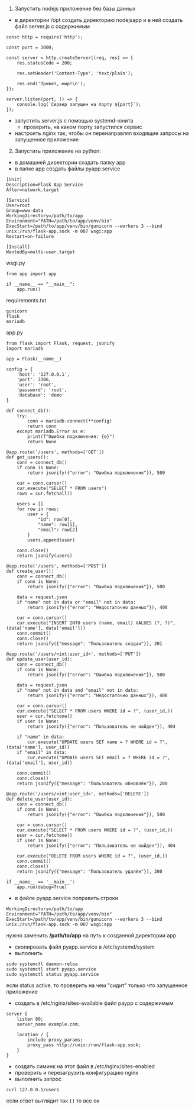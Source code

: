 1) Запустить nodejs приложение без базы данных
- в директории /opt создать директорию nodejsapp и в ней создать файл server.js с содержимым
```
const http = require('http');

const port = 3000;

const server = http.createServer((req, res) => {
    res.statusCode = 200;

    res.setHeader('Content-Type', 'text/plain');

    res.end('Привет, мир!\n');
});

server.listen(port, () => {
    console.log(`Сервер запущен на порту ${port}`);
});
```
- запустить server.js с помощью systemd-юнита
  - проверить, на каком порту запустился сервис
- настроить nginx так, чтобы он перенаправлял входящие запросы на запущенное приложение
2) Запустить приложение на python:
- в домашней директории создать папку app
- в папке app создать файлы
pyapp.service
```
[Unit]
Description=Flask App Service
After=network.target

[Service]
User=root
Group=www-data
WorkingDirectory=/path/to/app
Environment="PATH=/path/to/app/venv/bin"
ExecStart=/path/to/app/venv/bin/gunicorn --workers 3 --bind unix:/run/flask-app.sock -m 007 wsgi:app
Restart=on-failure

[Install]
WantedBy=multi-user.target
```
wsgi.py
```
from app import app

if __name__ == "__main__":
    app.run()
```
requirements.txt
```
gunicorn
flask
mariadb
```
app.py
```
from flask import Flask, request, jsonify
import mariadb

app = Flask(__name__)

config = {
    'host': '127.0.0.1',
    'port': 3306,
    'user': 'root',
    'password': 'root',
    'database': 'demo'
}

def connect_db():
    try:
        conn = mariadb.connect(**config)
        return conn
    except mariadb.Error as e:
        print(f"Ошибка подключения: {e}")
        return None

@app.route('/users', methods=['GET'])
def get_users():
    conn = connect_db()
    if conn is None:
        return jsonify({"error": "Ошибка подключения"}), 500

    cur = conn.cursor()
    cur.execute("SELECT * FROM users")
    rows = cur.fetchall()

    users = []
    for row in rows:
        user = {
            "id": row[0],
            "name": row[1],
            "email": row[2]
        }
        users.append(user)

    conn.close()
    return jsonify(users)

@app.route('/users', methods=['POST'])
def create_user():
    conn = connect_db()
    if conn is None:
        return jsonify({"error": "Ошибка подключения"}), 500

    data = request.json
    if "name" not in data or "email" not in data:
        return jsonify({"error": "Недостаточно данных"}), 400

    cur = conn.cursor()
    cur.execute("INSERT INTO users (name, email) VALUES (?, ?)", (data['name'], data['email']))
    conn.commit()
    conn.close()
    return jsonify({"message": "Пользователь создан"}), 201

@app.route('/users/<int:user_id>', methods=['PUT'])
def update_user(user_id):
    conn = connect_db()
    if conn is None:
        return jsonify({"error": "Ошибка подключения"}), 500

    data = request.json
    if "name" not in data and "email" not in data:
        return jsonify({"error": "Недостаточно данных"}), 400

    cur = conn.cursor()
    cur.execute("SELECT * FROM users WHERE id = ?", (user_id,))
    user = cur.fetchone()
    if user is None:
        return jsonify({"error": "Пользователь не найден"}), 404

    if "name" in data:
        cur.execute("UPDATE users SET name = ? WHERE id = ?", (data['name'], user_id))
    if "email" in data:
        cur.execute("UPDATE users SET email = ? WHERE id = ?", (data['email'], user_id))

    conn.commit()
    conn.close()
    return jsonify({"message": "Пользователь обновлён"}), 200

@app.route('/users/<int:user_id>', methods=['DELETE'])
def delete_user(user_id):
    conn = connect_db()
    if conn is None:
        return jsonify({"error": "Ошибка подключения"}), 500

    cur = conn.cursor()
    cur.execute("SELECT * FROM users WHERE id = ?", (user_id,))
    user = cur.fetchone()
    if user is None:
        return jsonify({"error": "Пользователь не найден"}), 404

    cur.execute("DELETE FROM users WHERE id = ?", (user_id,))
    conn.commit()
    conn.close()
    return jsonify({"message": "Пользователь удалён"}), 200

if __name__ == '__main__':
    app.run(debug=True)
```
- в файле pyapp.service поправить строки
```
WorkingDirectory=/path/to/app
Environment="PATH=/path/to/app/venv/bin"
ExecStart=/path/to/app/venv/bin/gunicorn --workers 3 --bind unix:/run/flask-app.sock -m 007 wsgi:app
```
нужно заменить __/path/to/app__ на путь к созданной директории app
- скопировать файл pyapp.service в /etc/systemd/system
- выполнить
```
sudo systemctl daemon-reloa
sudo systemctl start pyapp.service
sudo systemctl status pyapp.service
```
если status active, то проверить на чем "сидит" только что запущенное приложение
- создать в /etc/nginx/sites-available файл paypp с содержимым
```
server {
    listen 80;
    server_name example.com;

    location / {
        include proxy_params;
        proxy_pass http://unix:/run/flask-app.sock;
    }
}
```
- создать симинк на этот файл в /etc/nginx/sites-enabled
- проверить и перезагрузить конфигурацию nginx
- выполнить запрос
```
curl 127.0.0.1/users
```
если ответ выглядит так ```[]``` то все ок
